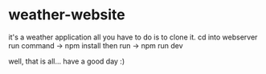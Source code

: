 # weather-website
it's a weather application
all you have to do is to clone it.
cd into webserver
run command -> npm install
then run -> npm run dev

well, that is all... have a good day :)
